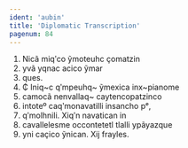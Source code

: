```yaml
---
ident: 'aubin'
title: 'Diplomatic Transcription'
pagenum: 84
---
```

1.	Nicã miqʹco ỹmoteuhc ҫomatzin
2.	yvã yqnac acico ỹmar
3.	ques.
4.	₵ Iniq~c qʹmpeuhq~ ỹmexica inx~pianome
5.	camocã nenvallaq~ caytencopatzinco
6.	intoteº caqʹmonavatilli insancho pᵉ,
7.	qʹmolhnili. Xiqʹn navatican in
8.	cavallelesme occontetetl tlalli ypãyazque
9.	yni caҫico ỹnican. Xij frayles.
